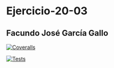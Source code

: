 # Ejercicio-20-03
## Facundo José García Gallo

[![Coveralls](https://github.com/facu2002/Ejercicio-20-03/actions/workflows/coveralls.yml/badge.svg)](https://github.com/facu2002/Ejercicio-20-03/actions/workflows/coveralls.yml)

[![Tests](https://github.com/facu2002/Ejercicio-20-03/actions/workflows/node.js.yml/badge.svg)](https://github.com/facu2002/Ejercicio-20-03/actions/workflows/node.js.yml)